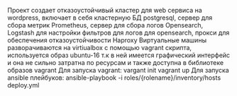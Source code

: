 Проект создает отказоустойчивый кластер для web сервиса на wordpress, включает в себя 
кластерную БД postgresql, сервер для сбора метрик Prometheus, сервер для сбора логов Opensearch, Logstash для настройки фильтров для логов для opensearch, прокси для обеспечения отказоустойчивости Haproxy
Виртуальные машины разворачиваются на virtiualbox с помощью vagrant скрипта, используется образ ubuntu-16 т.к в ней имеется графический интерфейс и она не сильно затратна по ресурсам и также доступна в библиотеке образов vagrant
Для запуска vagrant:
vargant init
vagrant up
Для запуска ansible плейбуков:
ansible-playbook -i roles/{rolename}/inventory/hosts deploy.yml
